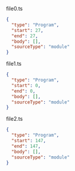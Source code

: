file0.ts
```json
{
  "type": "Program",
  "start": 27,
  "end": 27,
  "body": [],
  "sourceType": "module"
}
```
file1.ts
```json
{
  "type": "Program",
  "start": 0,
  "end": 0,
  "body": [],
  "sourceType": "module"
}
```
file2.ts
```json
{
  "type": "Program",
  "start": 147,
  "end": 147,
  "body": [],
  "sourceType": "module"
}
```
